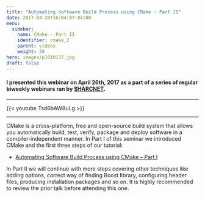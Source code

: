 ```yaml
---
title: "Automating Software Build Process using CMake - Part II"
date: 2017-04-26T16:04:07-04:00
menu:
  sidebar:
    name: CMake - Part II
    identifier: cmake_2
    parent: videos
    weight: 30
hero: images/p1010137.jpg
draft: false
---
```

#### I presented this webinar on April 26th, 2017 as a part of a series of regular biweekly webinars ran by [SHARCNET](https://sharcnet.ca).
---
{{< youtube Tsd6bAW8uLg >}}

---
CMake is a cross-platform, free and open-source build system that allows you automatically build, test, verify, package and deploy software in a compiler-independent manner. In Part I of this seminar we introduced CMake and the first three steps of our tutorial:

- [Automating Software Build Process using CMake – Part I](https://youtu.be/7wxzoAdZcKE)

In Part II we will continue with more steps covering other techniques like adding options, correct way of finding Boost library, configuring header files, producing installation packages and so on. It is highly recommended to review the prior talk before attending this one.
